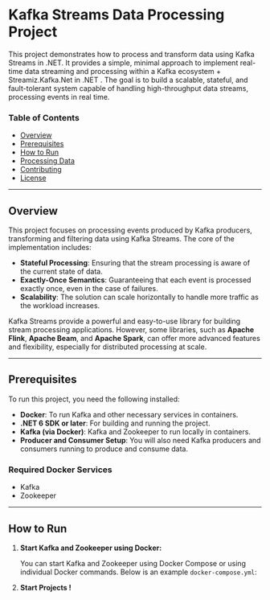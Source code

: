 # Kafka Streams Data Processing Project

This project demonstrates how to process and transform data using Kafka Streams in .NET. It provides a simple, minimal approach to implement real-time data streaming and processing within a Kafka ecosystem + Streamiz.Kafka.Net in .NET . The goal is to build a scalable, stateful, and fault-tolerant system capable of handling high-throughput data streams, processing events in real time.

### Table of Contents

- [Overview](#overview)
- [Prerequisites](#prerequisites)
- [How to Run](#how-to-run)
- [Processing Data](#processing-data)
- [Contributing](#contributing)
- [License](#license)

---

## Overview

This project focuses on processing events produced by Kafka producers, transforming and filtering data using Kafka Streams. The core of the implementation includes:

- **Stateful Processing**: Ensuring that the stream processing is aware of the current state of data.
- **Exactly-Once Semantics**: Guaranteeing that each event is processed exactly once, even in the case of failures.
- **Scalability**: The solution can scale horizontally to handle more traffic as the workload increases.

Kafka Streams provide a powerful and easy-to-use library for building stream processing applications. However, some libraries, such as **Apache Flink**, **Apache Beam**, and **Apache Spark**, can offer more advanced features and flexibility, especially for distributed processing at scale.

---

## Prerequisites

To run this project, you need the following installed:

- **Docker**: To run Kafka and other necessary services in containers.
- **.NET 6 SDK or later**: For building and running the project.
- **Kafka (via Docker)**: Kafka and Zookeeper to run locally in containers.
- **Producer and Consumer Setup**: You will also need Kafka producers and consumers running to produce and consume data.

### Required Docker Services

- Kafka
- Zookeeper

---

## How to Run

1. **Start Kafka and Zookeeper using Docker:**

   You can start Kafka and Zookeeper using Docker Compose or using individual Docker commands. Below is an example `docker-compose.yml`:

2. **Start Projects !**
